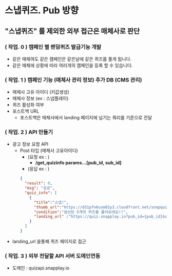 # 스냅퀴즈. Pub 방향 





## "스냅퀴즈" 를 제외한 외부 접근은 매체사로 판단 

### ( 작업. 0 ) 캠페인 별 랜덤퀴즈 발급기능 개발 
   * 같은 매체여도 같은 캠페인은 같은날에 같은 퀴즈를 풀게 됩니다. 
   * 같은 매체에 상황에 따라 여러개의 캠페인을 등록 할 수 있습니다.

### ( 작업. 1 ) 캠페인 기능 (매체사 관리 정보) 추가 DB (CMS 관리)
   * 매체사 고유 아이디 (키값생성)
   * 매체사 정보 (ex : 스냅플레이)
   * 퀴즈 활성화 여부 
   * 포스트백 URL 
     * 포스트백은 매체사에서 landing 페이지에 넘기는 쿼리를 기준으로 전달 
### ( 작업. 2 ) API 만들기 
   * 광고 정보 요청 API 
     * Post 타입 (매체사 고유아이디)  
       * (요청 ex : )
         * <b> /get_quizinfo   params...[pub_id, sub_id] </b>
       * (응답 ex : )
        ```json
       {
          "result": 0,
          "msg": "성공",
          "quiz_info": [
            {
              "title":"스냅!",
              "thumb_url":"https://d31pfn6usm02y3.cloudfront.net/snapquiz/commons/images/commons/SnapQuiz_DefaultBanner.jpg",
              "condition":"엄선된 5개의 퀴즈를 풀어보세요!!",
              "landing_url" :"https://quiz.snapplay.io?pub_id={pub_id}&sub_id={sub_id}"
            }
          ]          
       }
        ```
   * landing_url 을통해 퀴즈 페이지로 접근 
  
  
### ( 작업. 3 ) 외부 전달할 API 서버 도메인연동
* 도메인 : quizapi.snapplay.io 








   

